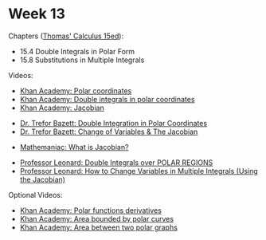 # Week 13

Chapters ([Thomas' Calculus 15ed](https://annas-archive.org/md5/ca33a08bbe2ed2ef4769d8ff9fbdde41)):
- 15.4 Double Integrals in Polar Form
- 15.8 Substitutions in Multiple Integrals

Videos:
- [Khan Academy: Polar coordinates](https://www.khanacademy.org/math/multivariable-calculus/integrating-multivariable-functions/double-integrals-a/v/polar-coordinates-1)
- [Khan Academy: Double integrals in polar coordinates](https://www.khanacademy.org/math/multivariable-calculus/integrating-multivariable-functions/double-integrals-a/a/double-integrals-in-polar-coordinates)
- [Khan Academy: Jacobian](https://www.khanacademy.org/math/multivariable-calculus/multivariable-derivatives/jacobian/v/jacobian-prerequisite-knowledge)
<!---->
- [Dr. Trefor Bazett: Double Integration in Polar Coordinates](https://www.youtube.com/watch?v=U-13q74uvTo)
- [Dr. Trefor Bazett: Change of Variables & The Jacobian](https://www.youtube.com/watch?v=wUF-lyyWpUc)
<!---->
- [Mathemaniac: What is Jacobian?](https://www.youtube.com/watch?v=wCZ1VEmVjVo)
<!---->
- [Professor Leonard: Double Integrals over POLAR REGIONS](https://www.youtube.com/watch?v=HA41kYxVYnw&list=PLDesaqWTN6ESk16YRmzuJ8f6-rnuy0Ry7)
- [Professor Leonard:  How to Change Variables in Multiple Integrals (Using the Jacobian)](https://www.youtube.com/watch?v=VVPu5fWssPg&list=PLDesaqWTN6ESk16YRmzuJ8f6-rnuy0Ry7)

Optional Videos:
- [Khan Academy: Polar functions derivatives](https://www.khanacademy.org/math/ap-calculus-bc/bc-advanced-functions-new/bc-9-7/v/derivatives-in-polar-coordinates)
- [Khan Academy: Area bounded by polar curves](https://www.khanacademy.org/math/ap-calculus-bc/bc-advanced-functions-new/bc-9-8/v/formula-area-polar-graph)
- [Khan Academy: Area between two polar graphs](https://www.khanacademy.org/math/ap-calculus-bc/bc-advanced-functions-new/bc-9-9/v/area-defined-by-two-polar-graphs)